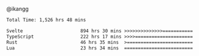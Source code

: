@ikangg
<!--START_SECTION:waka-->

```txt
Total Time: 1,526 hrs 48 mins

Svelte                     894 hrs 30 mins >>>>>>>>>>>>>>===========   57.77 %
TypeScript                 222 hrs 17 mins >>>>=====================   14.36 %
Rust                       46 hrs 35 mins  >========================   03.01 %
Lua                        23 hrs 34 mins  =========================   01.52 %
```

<!--END_SECTION:waka-->

